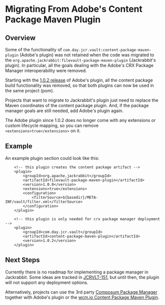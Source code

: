 <!--
   Licensed to the Apache Software Foundation (ASF) under one or more
   contributor license agreements.  See the NOTICE file distributed with
   this work for additional information regarding copyright ownership.
   The ASF licenses this file to You under the Apache License, Version 2.0
   (the "License"); you may not use this file except in compliance with
   the License.  You may obtain a copy of the License at

       http://www.apache.org/licenses/LICENSE-2.0

   Unless required by applicable law or agreed to in writing, software
   distributed under the License is distributed on an "AS IS" BASIS,
   WITHOUT WARRANTIES OR CONDITIONS OF ANY KIND, either express or implied.
   See the License for the specific language governing permissions and
   limitations under the License.
-->

Migrating From Adobe's Content Package Maven Plugin
===================================================

Overview
--------
Some of the functionality of `com.day.jcr.vault:content-package-maven-plugin` (Adobe's plugin) was not retained
when the code was migrated to the  `org.apache.jackrabbit:filevault-package-maven-plugin` (Jackrabbit's plugin).
In particular, all the goals dealing with the Adobe's CRX Package Manager interoperability were removed.

Starting with the [1.0.2 release][0] of Adobe's plugin, all the content package build functionality
was removed, so that both plugins can now be used in the same project (pom).

Projects that want to migrate to Jackrabbit's plugin just need to replace the Maven coordinates of the
content package plugin. And, if the package manager goals are still needed, add Adobe's plugin again.

The Adobe plugin since 1.0.2 does no longer come with any extensions or custom lifecycle mapping, so you can remove `<extensions>true</extensions>` on it.

Example
-------
An example plugin section could look like this:

```
    <!-- this plugin creates the content package artifact --> 
    <plugin>
        <groupId>org.apache.jackrabbit</groupId>
        <artifactId>filevault-package-maven-plugin</artifactId>
        <version>1.0.0</version>
        <extensions>true</extensions>
        <configuration>
            <filterSource>${basedir}/META-INF/vault/filter.xml</filterSource>
        </configuration>
    </plugin>

    <!-- this plugin is only needed for crx package manager deployment -->
    <plugin>
        <groupId>com.day.jcr.vault</groupId>
        <artifactId>content-package-maven-plugin</artifactId>
        <version>1.0.2</version>
    </plugin>
```

Next Steps
----------

Currently there is no roadmap for implementing a package manager in Jackrabbit. Some ideas are tracked in [JCRVLT-151][1], 
but until then, the plugin will not support any deployment options.

Alternatively, projects can use the 3rd party [Composum Package Manager][2] together with Adobe's plugin or the [wcm.io Content Package Maven Plugin][3].


[0]: https://repo1.maven.org/maven2/com/day/jcr/vault/content-package-maven-plugin/
[1]: https://issues.apache.org/jira/browse/JCRVLT-151
[2]: https://www.composum.com/home/nodes/pckgmgr.html
[3]: https://wcm.io/tooling/maven/plugins/wcmio-content-package-maven-plugin/